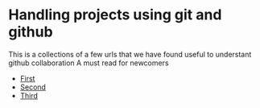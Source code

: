# Handling projects using git and github
This is a collections of a few urls that we have found useful to understant github collaboration
A must read for newcomers

* [First](http://gun.io/blog/how-to-github-fork-branch-and-pull-request/)
* [Second](http://nvie.com/posts/a-successful-git-branching-model/)
* [Third](http://ariejan.net/2009/10/26/how-to-create-and-apply-a-patch-with-git/)